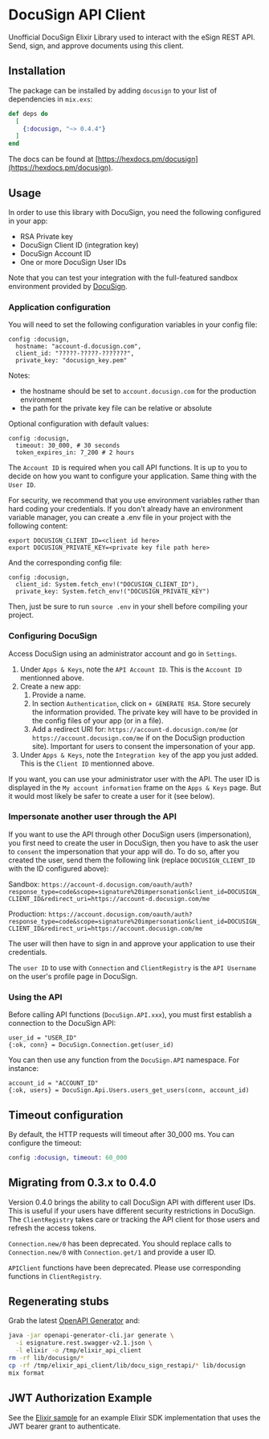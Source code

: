 # DocuSign API Client

Unofficial DocuSign Elixir Library used to interact with the eSign REST API. Send, sign, and approve documents using this client.

## Installation

The package can be installed by adding `docusign` to your list of dependencies in `mix.exs`:

```elixir
def deps do
  [
    {:docusign, "~> 0.4.4"}
  ]
end
```

The docs can be found at [https://hexdocs.pm/docusign](https://hexdocs.pm/docusign).

## Usage

In order to use this library with DocuSign, you need the following configured in your app:

- RSA Private key
- DocuSign Client ID (integration key)
- DocuSign Account ID
- One or more DocuSign User IDs

Note that you can test your integration with the full-featured sandbox environment provided
by [DocuSign](https://appdemo.docusign.com).

### Application configuration

You will need to set the following configuration variables in your config file:

```
config :docusign, 
  hostname: "account-d.docusign.com",
  client_id: "?????-?????-???????",
  private_key: "docusign_key.pem"
```

Notes:

- the hostname should be set to `account.docusign.com` for the production environment
- the path for the private key file can be relative or absolute

Optional configuration with default values:

```
config :docusign, 
  timeout: 30_000, # 30 seconds
  token_expires_in: 7_200 # 2 hours
```

The `Account ID` is required when you call API functions. It is up to you to decide on how
you want to configure your application. Same thing with the `User ID`.

For security, we recommend that you use environment variables rather than hard coding your credentials. If you don't already have an environment variable manager, you can create a .env file in your project with the following content:

```
export DOCUSIGN_CLIENT_ID=<client id here>
export DOCUSIGN_PRIVATE_KEY=<private key file path here>
```

And the corresponding config file:

```
config :docusign, 
  client_id: System.fetch_env!("DOCUSIGN_CLIENT_ID"),
  private_key: System.fetch_env!("DOCUSIGN_PRIVATE_KEY")
```

Then, just be sure to run `source .env` in your shell before compiling your project.

### Configuring DocuSign

Access DocuSign using an administrator account and go in `Settings`. 

1. Under `Apps & Keys`, note the `API Account ID`. This is the `Account ID` mentionned above.
2. Create a new app:
   1. Provide a name. 
   2. In section `Authentication`, click on `+ GENERATE RSA`. Store securely the information provided. The private key will have to be provided in the config files of your app (or in a file).
   3. Add a redirect URI for: `https://account-d.docusign.com/me` (or `https://account.docusign.com/me` if on the DocuSign production site). Important for users to consent the impersonation of your app.
3. Under `Apps & Keys`, note the `Integration key` of the app you just added. This is the `Client ID` mentionned above.

If you want, you can use your administrator user with the API. The user ID is displayed in the
`My account information` frame on the `Apps & Keys` page. But it would most likely be safer to create
a user for it (see below).

### Impersonate another user through the API

If you want to use the API through other DocuSign users (impersonation), you first need to create the user in 
DocuSign, then you have to ask the user to `consent` the impersonation that your app will do.
To do so, after you created the user, send them the following link (replace `DOCUSIGN_CLIENT_ID` with the ID configured above):

Sandbox: 
`https://account-d.docusign.com/oauth/auth?response_type=code&scope=signature%20impersonation&client_id=DOCUSIGN_CLIENT_ID&redirect_uri=https://account-d.docusign.com/me`

Production: 
`https://account.docusign.com/oauth/auth?response_type=code&scope=signature%20impersonation&client_id=DOCUSIGN_CLIENT_ID&redirect_uri=https://account.docusign.com/me`

The user will then have to sign in and approve your application to use their credentials.

The `user ID` to use with `Connection` and `ClientRegistry` is the `API Username` on the user's profile
page in DocuSign.

### Using the API

Before calling API functions (`DocuSign.API.xxx`), you must first establish a connection to the 
DocuSign API:

```
user_id = "USER_ID"
{:ok, conn} = DocuSign.Connection.get(user_id)
```

You can then use any function from the `DocuSign.API` namespace. For instance:

```
account_id = "ACCOUNT_ID"
{:ok, users} = DocuSign.Api.Users.users_get_users(conn, account_id)
```

## Timeout configuration

By default, the HTTP requests will timeout after 30_000 ms. You can configure the timeout:

```elixir
config :docusign, timeout: 60_000
```

## Migrating from 0.3.x to 0.4.0

Version 0.4.0 brings the ability to call DocuSign API with different user IDs. This is useful if your
users have different security restrictions in DocuSign. The `ClientRegistry` takes care or tracking
the API client for those users and refresh the access tokens.

`Connection.new/0` has been deprecated. You should replace calls to `Connection.new/0` with `Connection.get/1` and provide a user ID.

`APIClient` functions have been deprecated. Please use corresponding functions in `ClientRegistry`.

## Regenerating stubs

Grab the latest [OpenAPI Generator](https://repo1.maven.org/maven2/org/openapitools/openapi-generator-cli/6.0.1/openapi-generator-cli-6.0.1.jar) and:

```bash
java -jar openapi-generator-cli.jar generate \
  -i esignature.rest.swagger-v2.1.json \
  -l elixir -o /tmp/elixir_api_client
rm -rf lib/docusign/*
cp -rf /tmp/elixir_api_client/lib/docu_sign_restapi/* lib/docusign
mix format
```

## JWT Authorization Example

See the [Elixir sample](https://github.com/neilberkman/docusign_elixir_sample_app) for an example Elixir SDK implementation that uses the JWT bearer grant to authenticate.

